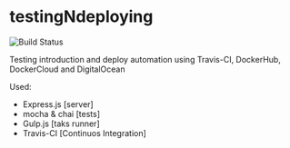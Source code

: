 # testingNdeploying
![Build Status](https://travis-ci.org/franrios/testingNdeploying.svg?branch=master)

Testing introduction and deploy automation using Travis-CI, DockerHub, DockerCloud and DigitalOcean

Used:
- Express.js [server]
- mocha & chai [tests]
- Gulp.js  [taks runner]
- Travis-CI [Continuos Integration]
